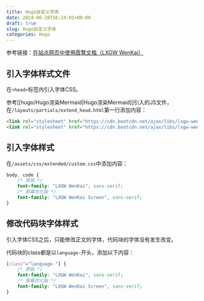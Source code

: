 ```yaml
---
title: Hugo自定义字体
date: 2024-06-28T16:24:01+08:00
draft: true
slug: Hugo自定义字体
categories: Hugo
---
```


参考链接：[在站点网页中使用霞鹜文楷（LXGW WenKai）](https://hsiaofeng.com/archives/224.html)

## 引入字体样式文件
在`<head>`标签内引入字体CSS。

参考[[hugo/Hugo渲染Mermaid|Hugo渲染Mermaid]]引入的JS文件，在`/layouts/partials/extend_head.html`第一行添加内容：
```html
<link rel="stylesheet" href="https://cdn.bootcdn.net/ajax/libs/lxgw-wenkai-webfont/1.6.0/style.min.css" />
<link rel="stylesheet" href="https://cdn.bootcdn.net/ajax/libs/lxgw-wenkai-screen-webfont/1.7.0/style.min.css" />
```

## 引入字体样式
在`/assets/css/extended/custom.css`中添加内容：
```css
body, code {
    /* 原版 */
    font-family: "LXGW WenKai", sans-serif;
    /* 屏幕优化版 */
    font-family: "LXGW WenKai Screen", sans-serif;
}
```

## 修改代码块字体样式
引入字体CSS之后，只能修改正文的字体，代码块的字体没有发生改变。

代码块的class都是以`language-`开头，添加以下内容：
```css
[class^="language-"] {
    /* 原版 */
    font-family: "LXGW WenKai", sans-serif;
    /* 屏幕优化版 */
    font-family: "LXGW WenKai Screen", sans-serif;
}

```

